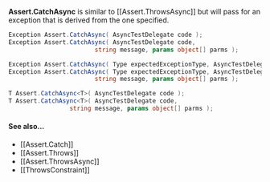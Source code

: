 **Assert.CatchAsync** is similar to [[Assert.ThrowsAsync]] but will pass for an exception
that is derived from the one specified.

```C#
Exception Assert.CatchAsync( AsyncTestDelegate code );
Exception Assert.CatchAsync( AsyncTestDelegate code, 
                        string message, params object[] parms );

Exception Assert.CatchAsync( Type expectedExceptionType, AsyncTestDelegate code );
Exception Assert.CatchAsync( Type expectedExceptionType, AsyncTestDelegate code, 
                        string message, params object[] parms );

T Assert.CatchAsync<T>( AsyncTestDelegate code );
T Assert.CatchAsync<T>( AsyncTestDelegate code, 
                 string message, params object[] parms );
```

#### See also...
 * [[Assert.Catch]]
 * [[Assert.Throws]]
 * [[Assert.ThrowsAsync]]
 * [[ThrowsConstraint]]
